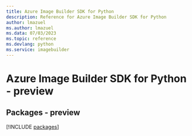 ```yaml
---
title: Azure Image Builder SDK for Python
description: Reference for Azure Image Builder SDK for Python
author: lmazuel
ms.author: lmazuel
ms.data: 07/03/2023
ms.topic: reference
ms.devlang: python
ms.service: imagebuilder
---
```

# Azure Image Builder SDK for Python - preview
## Packages - preview
[!INCLUDE [packages](image-builder-index.md)]